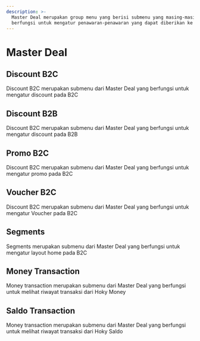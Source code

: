 ```yaml
---
description: >-
  Master Deal merupakan group menu yang berisi submenu yang masing-masing
  berfungsi untuk mengatur penawaran-penawaran yang dapat diberikan ke customer
---
```


# Master Deal

## Discount B2C

Discount B2C merupakan submenu dari Master Deal yang berfungsi untuk mengatur discount pada B2C

## Discount B2B

Discount B2C merupakan submenu dari Master Deal yang berfungsi untuk mengatur discount pada B2B

## Promo B2C

Discount B2C merupakan submenu dari Master Deal yang berfungsi untuk mengatur promo pada B2C

## Voucher B2C

Discount B2C merupakan submenu dari Master Deal yang berfungsi untuk mengatur Voucher pada B2C

## Segments

Segments merupakan submenu dari Master Deal yang berfungsi untuk mengatur layout home pada B2C

## Money Transaction

Money transaction merupakan submenu dari Master Deal yang berfungsi untuk melihat riwayat transaksi dari Hoky Money

## Saldo Transaction

Money transaction merupakan submenu dari Master Deal yang berfungsi untuk melihat riwayat transaksi dari Hoky Saldo



